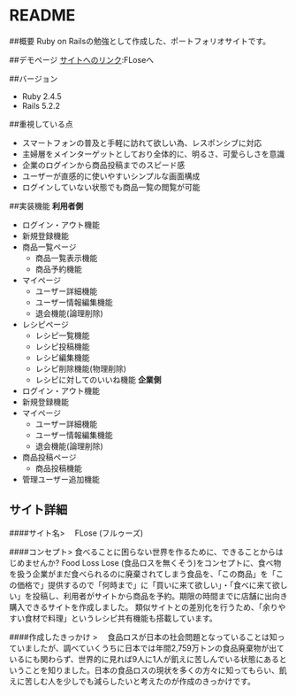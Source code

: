 # README

##概要
Ruby on Railsの勉強として作成した、ポートフォリオサイトです。

##デモページ
[サイトへのリンク](https://flose.xyz):FLoseへ

##バージョン
- Ruby 2.4.5
- Rails 5.2.2

##重視している点
- スマートフォンの普及と手軽に訪れて欲しい為、レスポンシブに対応
- 主婦層をメインターゲットとしており全体的に、明るさ、可愛らしさを意識
- 企業のログインから商品投稿までのスピード感
- ユーザーが直感的に使いやすいシンプルな画面構成
- ログインしていない状態でも商品一覧の閲覧が可能

##実装機能
**利用者側**
- ログイン・アウト機能
- 新規登録機能
- 商品一覧ページ
  - 商品一覧表示機能
  - 商品予約機能
- マイページ
  - ユーザー詳細機能
  - ユーザー情報編集機能
  - 退会機能(論理削除)
- レシピページ
  - レシピ一覧機能
  - レシピ投稿機能
  - レシピ編集機能
  - レシピ削除機能(物理削除)
  - レシピに対してのいいね機能
**企業側**
- ログイン・アウト機能
- 新規登録機能
- マイページ
  - ユーザー詳細機能
  - ユーザー情報編集機能
  - 退会機能(論理削除)
- 商品投稿ページ
  - 商品投稿機能
- 管理ユーザー追加機能

サイト詳細
------------
####サイト名>
　FLose (フルゥーズ)

####コンセプト>
食べることに困らない世界を作るために、できることからはじめませんか?
Food Loss Lose (食品ロスを無くそう)をコンセプトに、食べ物を扱う企業がまだ食べられるのに廃棄されてしまう食品を、「この商品」を「この価格で」提供するので「何時まで」に「買いに来て欲しい」・「食べに来て欲しい」を投稿し、利用者がサイトから商品を予約。期限の時間までに店舗に出向き購入できるサイトを作成しました。
類似サイトとの差別化を行うため、「余りやすい食材で料理」というレシピ共有機能も搭載しています。

####作成したきっかけ >
　食品ロスが日本の社会問題となっていることは知っていましたが、調べていくうちに日本では年間2,759万トンの食品廃棄物が出ているにも関わらず、世界的に見れば9人に1人が飢えに苦しんでいる状態にあるということを知りました。日本の食品ロスの現状を多くの方々に知ってもらい、飢えに苦しむ人を少しでも減らしたいと考えたのが作成のきっかけです。
